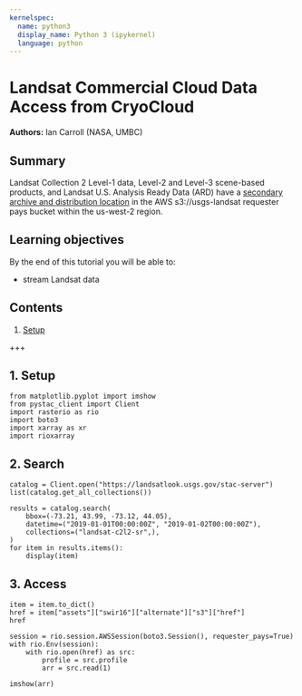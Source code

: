 ```yaml
---
kernelspec:
  name: python3
  display_name: Python 3 (ipykernel)
  language: python
---
```


# Landsat Commercial Cloud Data Access from CryoCloud

**Authors:** Ian Carroll (NASA, UMBC)

## Summary

Landsat Collection 2 Level-1 data, Level-2 and Level-3 scene-based products, and Landsat U.S. Analysis Ready Data (ARD)
have a [secondary archive and distribution location][lcc] in the AWS s3://usgs-landsat requester pays bucket within the us-west-2 region.

[lcc]: https://www.usgs.gov/landsat-missions/landsat-commercial-cloud-data-access

## Learning objectives

By the end of this tutorial you will be able to:

- stream Landsat data

## Contents

1. [Setup](#1.-Setup)

+++

## 1. Setup

```{code-cell} ipython3
from matplotlib.pyplot import imshow
from pystac_client import Client
import rasterio as rio
import boto3
import xarray as xr
import rioxarray
```

## 2. Search

```{code-cell} ipython3
catalog = Client.open("https://landsatlook.usgs.gov/stac-server")
list(catalog.get_all_collections())
```

```{code-cell} ipython3
results = catalog.search(
    bbox=(-73.21, 43.99, -73.12, 44.05),
    datetime=("2019-01-01T00:00:00Z", "2019-01-02T00:00:00Z"),
    collections=("landsat-c2l2-sr",),
)
for item in results.items():
    display(item)
```

## 3. Access

```{code-cell} ipython3
item = item.to_dict()
href = item["assets"]["swir16"]["alternate"]["s3"]["href"]
href
```

```{code-cell} ipython3
session = rio.session.AWSSession(boto3.Session(), requester_pays=True)
with rio.Env(session):
    with rio.open(href) as src:
        profile = src.profile
        arr = src.read(1)
```

```{code-cell} ipython3
imshow(arr)
```
